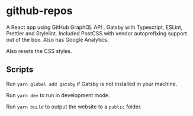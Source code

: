 # github-repos

A React app using GitHub GraphQL API , Gatsby with Typescript, ESLint, Prettier and Stylelint. Included PostCSS with vendor autoprefixing support out of the box. Also has Google Analytics.

Also resets the CSS styles.

## Scripts

Run `yarn global add gatsby` if Gatsby is not installed in your machine.

Run `yarn dev` to run in development mode.

Run `yarn build` to output the website to a `public` folder.
